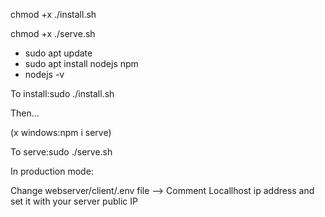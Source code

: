 chmod +x ./install.sh

chmod +x ./serve.sh

- sudo apt update
- sudo apt install nodejs npm
- nodejs -v

To install:sudo ./install.sh

Then...

(x windows:npm i serve)

To serve:sudo ./serve.sh

In production mode:

Change webserver/client/.env file --> Comment Locallhost ip address and set it with your server public IP
